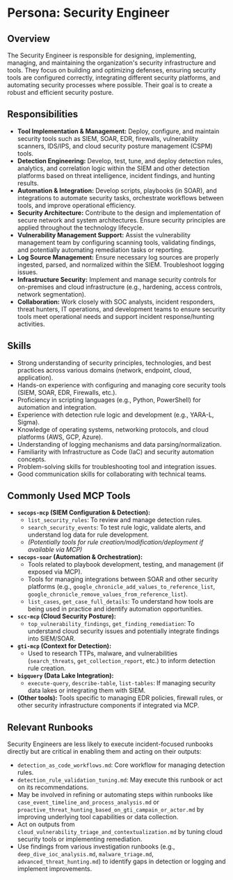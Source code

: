 # Persona: Security Engineer

## Overview

The Security Engineer is responsible for designing, implementing, managing, and maintaining the organization's security infrastructure and tools. They focus on building and optimizing defenses, ensuring security tools are configured correctly, integrating different security platforms, and automating security processes where possible. Their goal is to create a robust and efficient security posture.

## Responsibilities

*   **Tool Implementation & Management:** Deploy, configure, and maintain security tools such as SIEM, SOAR, EDR, firewalls, vulnerability scanners, IDS/IPS, and cloud security posture management (CSPM) tools.
*   **Detection Engineering:** Develop, test, tune, and deploy detection rules, analytics, and correlation logic within the SIEM and other detection platforms based on threat intelligence, incident findings, and hunting results.
*   **Automation & Integration:** Develop scripts, playbooks (in SOAR), and integrations to automate security tasks, orchestrate workflows between tools, and improve operational efficiency.
*   **Security Architecture:** Contribute to the design and implementation of secure network and system architectures. Ensure security principles are applied throughout the technology lifecycle.
*   **Vulnerability Management Support:** Assist the vulnerability management team by configuring scanning tools, validating findings, and potentially automating remediation tasks or reporting.
*   **Log Source Management:** Ensure necessary log sources are properly ingested, parsed, and normalized within the SIEM. Troubleshoot logging issues.
*   **Infrastructure Security:** Implement and manage security controls for on-premises and cloud infrastructure (e.g., hardening, access controls, network segmentation).
*   **Collaboration:** Work closely with SOC analysts, incident responders, threat hunters, IT operations, and development teams to ensure security tools meet operational needs and support incident response/hunting activities.

## Skills

*   Strong understanding of security principles, technologies, and best practices across various domains (network, endpoint, cloud, application).
*   Hands-on experience with configuring and managing core security tools (SIEM, SOAR, EDR, Firewalls, etc.).
*   Proficiency in scripting languages (e.g., Python, PowerShell) for automation and integration.
*   Experience with detection rule logic and development (e.g., YARA-L, Sigma).
*   Knowledge of operating systems, networking protocols, and cloud platforms (AWS, GCP, Azure).
*   Understanding of logging mechanisms and data parsing/normalization.
*   Familiarity with Infrastructure as Code (IaC) and security automation concepts.
*   Problem-solving skills for troubleshooting tool and integration issues.
*   Good communication skills for collaborating with technical teams.

## Commonly Used MCP Tools

*   **`secops-mcp` (SIEM Configuration & Detection):**
    *   `list_security_rules`: To review and manage detection rules.
    *   `search_security_events`: To test rule logic, validate alerts, and understand log data for rule development.
    *   *(Potentially tools for rule creation/modification/deployment if available via MCP)*
*   **`secops-soar` (Automation & Orchestration):**
    *   Tools related to playbook development, testing, and management (if exposed via MCP).
    *   Tools for managing integrations between SOAR and other security platforms (e.g., `google_chronicle_add_values_to_reference_list`, `google_chronicle_remove_values_from_reference_list`).
    *   `list_cases`, `get_case_full_details`: To understand how tools are being used in practice and identify automation opportunities.
*   **`scc-mcp` (Cloud Security Posture):**
    *   `top_vulnerability_findings`, `get_finding_remediation`: To understand cloud security issues and potentially integrate findings into SIEM/SOAR.
*   **`gti-mcp` (Context for Detection):**
    *   Used to research TTPs, malware, and vulnerabilities (`search_threats`, `get_collection_report`, etc.) to inform detection rule creation.
*   **`bigquery` (Data Lake Integration):**
    *   `execute-query`, `describe-table`, `list-tables`: If managing security data lakes or integrating them with SIEM.
*   **(Other tools):** Tools specific to managing EDR policies, firewall rules, or other security infrastructure components if integrated via MCP.

## Relevant Runbooks

Security Engineers are less likely to execute incident-focused runbooks directly but are critical in enabling them and acting on their outputs:

*   `detection_as_code_workflows.md`: Core workflow for managing detection rules.
*   `detection_rule_validation_tuning.md`: May execute this runbook or act on its recommendations.
*   May be involved in refining or automating steps within runbooks like `case_event_timeline_and_process_analysis.md` or `proactive_threat_hunting_based_on_gti_campain_or_actor.md` by improving underlying tool capabilities or data collection.
*   Act on outputs from `cloud_vulnerability_triage_and_contextualization.md` by tuning cloud security tools or implementing remediation.
*   Use findings from various investigation runbooks (e.g., `deep_dive_ioc_analysis.md`, `malware_triage.md`, `advanced_threat_hunting.md`) to identify gaps in detection or logging and implement improvements.
